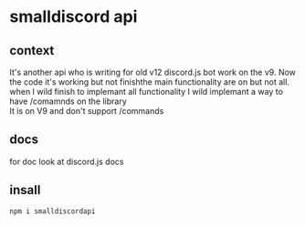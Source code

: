 # smalldiscord api
## context
It's another api who is writing for old v12 discord.js bot work on the v9. Now the code it's working but not finishthe main functionality are on but not all. when I wild finish to implemant all functionality I wild implemant a way to have /comamnds on the library  
It is on V9 and don't support /commands
## docs
for doc look at discord.js docs
## insall
`npm i smalldiscordapi`
